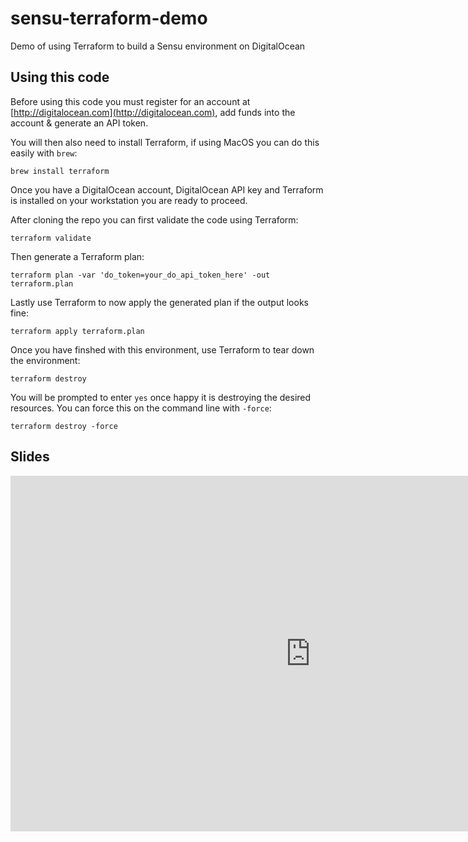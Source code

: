 # sensu-terraform-demo
Demo of using Terraform to build a Sensu environment on DigitalOcean

## Using this code
Before using this code you must register for an account at [http://digitalocean.com](http://digitalocean.com), add funds into the account & generate an API token.

You will then also need to install Terraform, if using MacOS you can do this easily with `brew`:

`brew install terraform`

Once you have a DigitalOcean account, DigitalOcean API key and Terraform is installed on your workstation you are ready to proceed.

After cloning the repo you can first validate the code using Terraform:

`terraform validate`

Then generate a Terraform plan:

`terraform plan -var 'do_token=your_do_api_token_here' -out terraform.plan`

Lastly use Terraform to now apply the generated plan if the output looks fine:

`terraform apply terraform.plan`

Once you have finshed with this environment, use Terraform to tear down the environment:

`terraform destroy`

You will be prompted to enter `yes` once happy it is destroying the desired resources. You can force this on the command line with `-force`:

`terraform destroy -force`

## Slides
<iframe src="https://docs.google.com/presentation/d/e/2PACX-1vTSVBmij3GvSgR-dwfrHefMLvUVaNpRlolJGBOY_HJJJp19yluHOZirB__xOoOnIY6Vc86Ozn0qDjMA/embed?start=false&amp;loop=false&amp;delayms=3000" frameborder="0" width="960" height="569" allowfullscreen="true" mozallowfullscreen="true" webkitallowfullscreen="true"></iframe>

